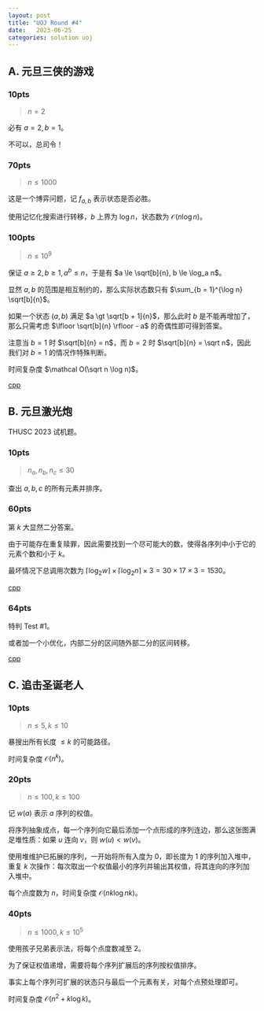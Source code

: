 ```yaml
---
layout: post
title: "UOJ Round #4"
date:   2023-06-25
categories: solution uoj
---
```


## A. 元旦三侠的游戏

### 10pts

>   $n = 2$

必有 $a = 2, b = 1$。

不可以，总司令！

### 70pts

>   $n \le 1000$

这是一个博弈问题，记 $f_{a, b}$ 表示状态是否必胜。

使用记忆化搜索进行转移，$b$ 上界为 $\log n$，状态数为 $\mathcal O(n \log n)$。

### 100pts

>   $n \le 10^9$

保证 $a \ge 2, b \ge 1, a^b \le n$，于是有 $a \le \sqrt[b]{n}, b \le \log_a n$。

显然 $a, b$ 的范围是相互制约的，那么实际状态数只有 $\sum_{b = 1}^{\log n} \sqrt[b]{n}$。

如果一个状态 $(a, b)$ 满足 $a \gt \sqrt[b + 1]{n}$，那么此时 $b$ 是不能再增加了，那么只需考虑 $\lfloor \sqrt[b]{n} \rfloor - a$ 的奇偶性即可得到答案。

注意当 $b = 1$ 时 $\sqrt[b]{n} = n$，而 $b = 2$ 时 $\sqrt[b]{n} = \sqrt n$，因此我们对 $b = 1$ 的情况作特殊判断。

时间复杂度 $\mathcal O(\sqrt n \log n)$。

<a href = "https://github.com/lyccrius/Solution/blob/main/UOJ/%2351.%20【UR%20%234】元旦三侠的游戏%20100.cpp" target="_blank">cpp</a>

## B. 元旦激光炮

THUSC 2023 试机题。

### 10pts

>   $n_a, n_b, n_c \le 30$

查出 $a, b, c$ 的所有元素并排序。

### 60pts

第 $k$ 大显然二分答案。

由于可能存在重复赎罪，因此需要找到一个尽可能大的数，使得各序列中小于它的元素个数和小于 $k$。

最坏情况下总调用次数为 $\lceil \log_2 w \rceil \times \lceil \log_2 n \rceil \times 3 = 30 \times 17 \times 3 = 1530$。

<a href = "https://github.com/lyccrius/Solution/blob/main/UOJ/%2352.%20【UR%20%234】元旦激光炮%2060.cpp" target="_blank">cpp</a>

### 64pts

特判 Test #1。

或者加一个小优化，内部二分的区间随外部二分的区间转移。

<a href = "https://github.com/lyccrius/Solution/blob/main/UOJ/%2352.%20【UR%20%234】元旦激光炮%2064.cpp" target="_blank">cpp</a>

## C. 追击圣诞老人

### 10pts

>   $n \le 5, k \le 10$

暴搜出所有长度 $\le k$ 的可能路径。

时间复杂度 $\mathcal O(n^k)$。

### 20pts

>   $n \le 100, k \le 100$

记 $w(a)$ 表示 $a$ 序列的权值。

将序列抽象成点，每一个序列向它最后添加一个点形成的序列连边，那么这张图满足堆性质：如果 $u$ 连向 $v$，则 $w(u) \lt w(v)$。

使用堆维护已拓展的序列，一开始将所有入度为 $0$，即长度为 $1$ 的序列加入堆中，重复 $k$ 次操作：每次取出一个权值最小的序列并输出其权值，将其连向的序列加入堆中。

每个点度数为 $n$，时间复杂度 $\mathcal O(nk \log nk)$。

### 40pts

>   $n \le 1000, k \le 10^5$

使用孩子兄弟表示法，将每个点度数减至 $2$。

为了保证权值递增，需要将每个序列扩展后的序列按权值排序。

事实上每个序列可扩展的状态只与最后一个元素有关，对每个点预处理即可。

时间复杂度 $\mathcal O(n^2 + k \log k)$。
